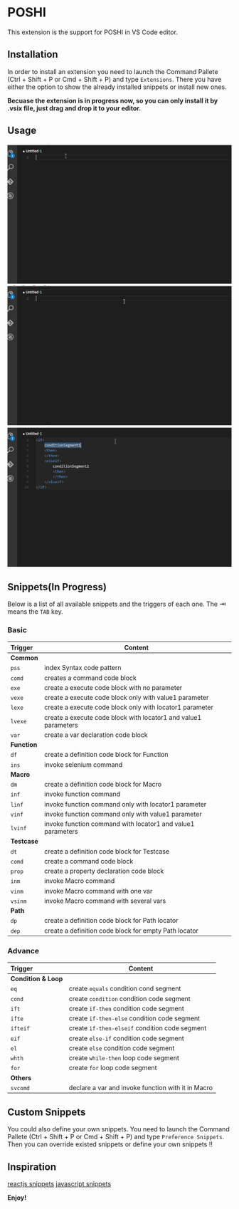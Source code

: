 # POSHI

This extension is the support for POSHI in VS Code editor.

## Installation
In order to install an extension you need to launch the Command Pallete (Ctrl + Shift + P or Cmd + Shift + P) and type `Extensions`. There you have either the option to show the already installed snippets or install new ones.

**Becuase the extension is in progress now, so you can only install it by .vsix file, just drag and drop it to your editor.**

## Usage
![create new testcase](./images/demo1.gif)
![invoke macro with var](./images/demo2.gif)
![if-then-else style](./images/demo3.gif)

## Snippets(In Progress)

Below is a list of all available snippets and the triggers of each one. The **⇥** means the `TAB` key.

### Basic

| Trigger  | Content |
| :------- | ------- |
| **Common** |  |
| `pss` | index Syntax code pattern |
| `comd` | creates a command code block |
| `exe`| create a execute code block with no parameter |
| `vexe` | create a execute code block only with value1 parameter |
| `lexe` | create a execute code block only with locator1 parameter |
| `lvexe` | create a execute code block with locator1 and value1 parameters |
| `var` | create a var declaration code block |
| **Function** |  |
| `df` | create a definition code block for Function |
| `ins` | invoke selenium command |
| **Macro** |  |
| `dm` | create a definition code block for Macro |
| `inf` | invoke function command |
| `linf` | invoke function command only with locator1 parameter |
| `vinf` | invoke function command only with value1 parameter |
| `lvinf` | invoke function command with locator1 and value1 parameters |
| **Testcase** |  |
| `dt` | create a definition code block for Testcase |
| `comd` | create a command code block |
| `prop` | create a property declaration code block |
| `inm` | invoke Macro command |
| `vinm` | invoke Macro command with one var |
| `vsinm` | invoke Macro command with several vars |
| **Path** |  |
| `dp` | create a definition code block for Path locator |
| `dep` | create a definition code block for empty Path locator |


### Advance
| Trigger  | Content |
| :------- | ------- |
| **Condition & Loop** |  |
| `eq` | create `equals` condition cond segment |
| `cond` | create `condition` condition code segment |
| `ift` | create `if-then` condition code segment |
| `ifte` | create `if-then-else` condition code segment |
| `ifteif` | create `if-then-elseif` condition code segment |
| `eif` | create `else-if` condition code segment |
| `el` | create `else` condition code segment |
| `whth` | create `while-then` loop code segment| 
| `for` | create `for` loop code segment |
| **Others** |  |
| `svcomd` | declare a var and invoke function with it in Macro |




## Custom Snippets
You could also define your own snippets. You need to launch the Command Pallete (Ctrl + Shift + P or Cmd + Shift + P) and type `Preference Snippets`. Then you can override existed snippets or define your own snippets !!

## Inspiration
[reactjs snippets](https://github.com/xabikos/vscode-react)
[javascript snippets](https://github.com/xabikos/vscode-javascript)

**Enjoy!**